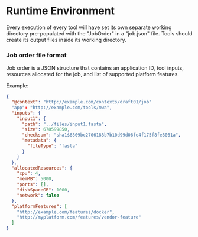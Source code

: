# Runtime Environment

Every execution of every tool will have set its own separate working directory pre-populated with the "JobOrder" in a "job.json" file.
Tools should create its output files inside its working directory.

### Job order file format

Job order is a JSON structure that contains an application ID, tool inputs, resources allocated for the job, and list of supported platform features.

Example:

```json
{
  "@context": "http://example.com/contexts/draft01/job"
  "app": "http://example.com/tools/mwa",
  "inputs": {
    "input1": {
      "path": "../files/input1.fasta",
      "size": 678599850,
      "checksum": "sha1$6809bc2706188b7b10d99d06fe4f175f8fe8061a",
      "metadata": {
        "fileType": "fasta"
      }
    }
  },
  "allocatedResources": {
    "cpu": 4,
    "memMB": 5000,
    "ports": [],
    "diskSpaceGB": 1000,
    "network": false
  },
  "platformFeatures": [
    "http://example.com/features/docker",
    "http://myplatform.com/features/vendor-feature"
  ]
}
```
